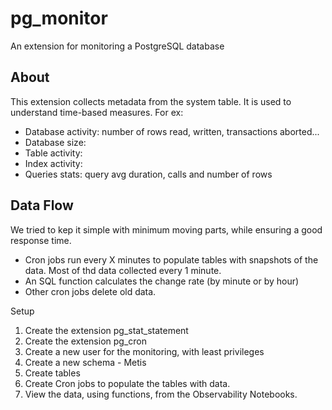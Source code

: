 # pg_monitor 
An extension for monitoring a PostgreSQL database 

## About
This extension collects metadata from the system table. It is used to understand time-based measures. 
For ex: 
- Database activity: number of rows read, written, transactions aborted...
- Database size: 
- Table activity: 
- Index activity: 
- Queries stats: query avg duration, calls and number of rows

## Data Flow
We tried to kep it simple with minimum moving parts, while ensuring a good response time. 
- Cron jobs run every X minutes to populate tables with snapshots of the data. Most of thd data collected every 1 minute. 
- An SQL function calculates the change rate (by minute or by hour) 
- Other cron jobs delete old data. 


Setup
1. Create the extension pg_stat_statement
2. Create the extension pg_cron
3. Create a new user for the monitoring, with least privileges
4. Create a new schema - Metis
4. Create tables
5. Create Cron jobs to populate the tables with data.
6. View the data, using functions, from the Observability Notebooks. 
